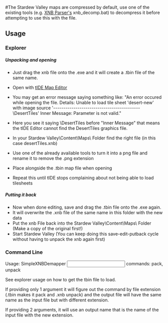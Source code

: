 #The Stardew Valley maps are compressed by default, use one of the existing tools (e.g. [XNB Parser's](https://dl.dropbox.com/u/17271122/fez/fez_parse_0.7.zip) xnb_decomp.bat) to decompress it before attempting to use this with the file.

## Usage

### Explorer
##### Unpacking and opening
* Just drag the xnb file onto the .exe and it will create a .tbin file of the same name.
* Open with [tIDE Map Editor](http://tide.codeplex.com/releases)

* You may get an error message saying something like: "An error occured while opening the file. Details: Unable to load tile sheet 'desert-new' with image source '-------------------------------------------\DesertTiles' Inner Message: Parameter is not valid."
* Here you see it saying \DesertTiles before "Inner Message" that means the tIDE Editor cannot find the DesertTiles graphics file.
* In your Stardew Valley\Content\Maps\ Folder find the right file (in this case desertTiles.xnb)
* Use one of the already available tools to turn it into a png file and rename it to remove the .png extension
* Place alongside the .tbin map file when opening
* Repeat this until tIDE stops complaining about not being able to load tilesheets

##### Putting it back
* Now when done editing, save and drag the .tbin file onto the .exe again.
* It will overwrite the .xnb file of the same name in this folder with the new data
* Put the xnb File back into the Stardew Valley\Content\Maps\ Folder (Make a copy of the original first!)
* Start Stardew Valley (You can keep doing this save-edit-putback cycle without having to unpack the xnb again first)

### Command Line

Usage: SimpleXNBDemapper <command> <input> <output>
commands: pack, unpack

See explorer usage on how to get the tbin file to load.

If providing only 1 argument it will figure out the command by file extension (.tbin makes it pack and .xnb unpack) and the output file will have the same name as the input file but with different extension.

If providing 2 arguments, it will use an output name that is the name of the input file with the new extension.